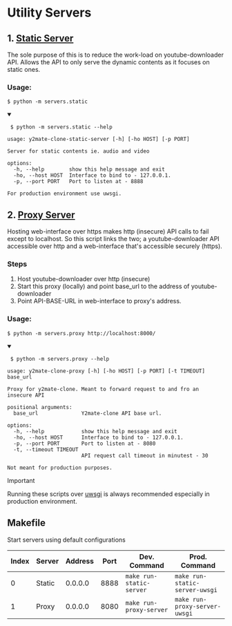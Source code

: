 # Utility Servers

## 1. [Static Server](./static.py)

The sole purpose of this is to reduce the work-load on youtube-downloader API.
Allows the API to only serve the dynamic contents as it focuses on static ones.

### Usage:

`$ python -m servers.static`

<details open>

<summary>

<code> $ python -m servers.static --help </code>


</summary>

```
usage: y2mate-clone-static-server [-h] [-ho HOST] [-p PORT]

Server for static contents ie. audio and video

options:
  -h, --help        show this help message and exit
  -ho, --host HOST  Interface to bind to - 127.0.0.1.
  -p, --port PORT   Port to listen at - 8888

For production environment use uwsgi.

```

</details>

## 2. [Proxy Server](./proxy.py)

Hosting web-interface over https makes http (insecure) API calls to fail except to localhost.
So this script links the two; a youtube-downloader API accessible over http and a web-interface that's
accessible securely (https).

### Steps

1. Host youtube-downloader over http (insecure)
2. Start this proxy (locally) and point base_url to the address of youtube-downloader
3. Point API-BASE-URL in web-interface to proxy's address.

### Usage:

`$ python -m servers.proxy http://localhost:8000/`

<details open>

<summary>

<code> $ python -m servers.proxy --help </code>

</summary>

```
usage: y2mate-clone-proxy [-h] [-ho HOST] [-p PORT] [-t TIMEOUT] base_url

Proxy for y2mate-clone. Meant to forward request to and fro an insecure API

positional arguments:
  base_url              Y2mate-clone API base url.

options:
  -h, --help            show this help message and exit
  -ho, --host HOST      Interface to bind to - 127.0.0.1.
  -p, --port PORT       Port to listen at - 8080
  -t, --timeout TIMEOUT
                        API request call timeout in minutest - 30

Not meant for production purposes.

```

</details>

> [!IMPORTANT]
> Running these scripts over [uwsgi](https://pypi.org/project/uWSGI/) is always recommended especially in production environment.

## Makefile

Start servers using default configurations

| Index | Server | Address | Port | Dev. Command             | Prod. Command                  |
|-------|--------|---------|------|--------------------------|--------------------------------|
|  0    | Static | 0.0.0.0 | 8888 | `make run-static-server` | `make run-static-server-uwsgi` |
|  1    | Proxy  | 0.0.0.0 | 8080 | `make run-proxy-server`  | `make run-proxy-server-uwsgi`  |